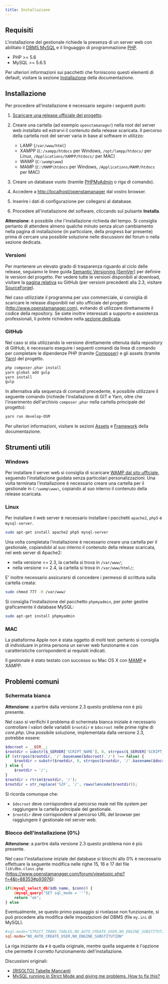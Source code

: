 ```yaml
---
title: Installazione
---
```


## Requisiti

L'installazione del gestionale richiede la presenza di un server web con abilitato il [DBMS MySQL](https://www.mysql.com)  e il linguaggio di programmazione [PHP](http://php.net).

- PHP >= 5.6
- MySQL >= 5.6.5

Per ulteriori informazioni sui pacchetti che forniscono questi elementi di default, visitare la sezione [Installazione](https://devcode-it.github.io/openstamanager/installazione.html) della documentazione.

## Installazione

Per procedere all'installazione è necessario seguire i seguenti punti:

1. [Scaricare una release ufficiale del progetto](https://github.com/devcode-it/openstamanager/releases).
2. Creare una cartella (ad esempio `openstamanager`) nella root del server web installato ed estrarvi il contenuto della release scaricata. Il percorso della cartella root del server varia in base al software in utilizzo:

   - LAMP (`/var/www/html`)
   - XAMPP (`C:/xampp/htdocs` per Windows, `/opt/lampp/htdocs/` per Linux, `/Applications/XAMPP/htdocs/` per MAC)
   - WAMP (`C:\wamp\www`)
   - MAMP (`C:\MAMP\htdocs` per Windows, `/Applications/MAMP/htdocs` per MAC)

3. Creare un database vuoto (tramite [PHPMyAdmin](http://localhost/phpmyadmin/) o riga di comando).
4. Accedere a <http://localhost/openstamanager> dal vostro browser.
5. Inserire i dati di configurazione per collegarsi al database.
6. Procedere all'installazione del software, cliccando sul pulsante **Installa**.

**Attenzione**: è possibile che l'installazione richieda del tempo. Si consiglia pertanto di attendere almeno qualche minuto senza alcun cambiamento nella pagina di installazione (in particolare, della progress bar presente) prima di cercare una possibile soluzione nelle discussioni del forum o nella sezione dedicata.

### Versioni

Per mantenere un elevato grado di trasparenza riguardo al ciclo delle release, seguiamo le linee guida [Semantic Versioning (SemVer)](http://semver.org/) per definire le versioni del progetto.
Per vedere tutte le versioni disponibili al download, visitare la [pagina relativa](https://github.com/devcode-it/openstamanager/releases) su GitHub (per versioni precedenti alla 2.3, visitare [SourceForge](https://sourceforge.net/projects/openstamanager/files)).

Nel caso utilizziate il programma per uso commerciale, si consiglia di scaricare le release disponibili nel sito ufficiale del progetto (<http://www.openstamanager.com>), evitando di utilizzare direttamente il codice della repository.
Se siete inoltre interessati a supporto e assistenza professionali, li potete richiedere nella [sezione dedicata](http://www.openstamanager.com/per-le-aziende/).

### GitHub

Nel caso si stia utilizzando la versione direttamente ottenuta dalla repository di GitHub, è necessario eseguire i seguenti comandi da linea di comando per completare le dipendenze PHP (tramite [Composer](https://getcomposer.org)) e gli assets (tramite [Yarn](https://yarnpkg.com)) del progetto.

```bash
php composer.phar install
yarn global add gulp
yarn install
gulp
```

In alternativa alla sequenza di comandi precedente, è possibile utilizzare il seguente comando (richiede l'installazione di GIT e Yarn, oltre che l'inserimento dell'archivio `composer.phar` nella cartella principale del progetto):

```bash
yarn run develop-OSM
```

Per ulteriori informazioni, visitare le sezioni [Assets](https://devcode-it.github.io/openstamanager/assets.html) e [Framework](https://devcode-it.github.io/openstamanager/framework.html) della documentazione.

## Strumenti utili

### Windows

Per installare il server web si consiglia di scaricare [WAMP dal sito ufficiale](http://www.wampserver.com/en/#download-wrapper), seguendo l'installazione guidata senza particolari personalizzazioni.
Una volta terminata l’installazione è necessario creare una cartella per il gestionale in `C:\wamp\www\`, copiando al suo interno il contenuto della release scaricata.

### Linux

Per installare il web server è necessario installare i pacchetti `apache2`, `php5` e `mysql-server`.

```bash
sudo apt-get install apache2 php5 mysql-server
```

Una volta completata l’installazione è necessario creare una cartella per il gestionale, copiandobi al suo interno il contenuto della release scaricata, nel web server di Apache2:

- nella versione &lt;= 2.3, la cartella si trova in `/var/www/`;
- nella versione >= 2.4, la cartella si trova in `/var/www/html/`;

E' inoltre necessario assicurarsi di concedere i permessi di scrittura sulla cartella creata:

```bash
sudo chmod 777 -R /var/www/
```

Si consiglia l'installazione del pacchetto `phpmyadmin`, per poter gestire graficamente il database MySQL:

```bash
sudo apt-get install phpmyadmin
```

### MAC

La piattaforma Apple non è stata oggetto di molti test: pertanto si consiglia di individuare in prima persona un server web funzionante e con caratteristiche corrispondenti ai requisiti indicati.

Il gestionale è stato testato con successo su Mac OS X con [MAMP](http://www.mamp.info/en/) e XAMPP.

## Problemi comuni

### Schermata bianca

**Attenzione**: a partire dalla versione 2.3 questo problema non è più presente.

Nel caso si verifichi il problema di schermata bianca iniziale è necessario controllare i valori delle variabili `$rootdir` e `$docroot` nelle prime righe di _core.php_. Una possibile soluzione, implementata dalla versione 2.3, potrebbe essere:

```php
$docroot = __DIR__;
$rootdir = substr($_SERVER['SCRIPT_NAME'], 0, strrpos($_SERVER['SCRIPT_NAME'], '/')).'/';
if (strrpos($rootdir, '/'.basename($docroot).'/') !== false) {
    $rootdir = substr($rootdir, 0, strrpos($rootdir, '/'.basename($docroot).'/')).'/'.basename($docroot);
} else {
    $rootdir = '/';
}
$rootdir = rtrim($rootdir, '/');
$rootdir = str_replace('%2F', '/', rawurlencode($rootdir));
```

Si ricorda comunque che:

- `$docroot` deve corrispondere al percorso reale nel file system per raggiungere la cartella principale del gestionale.
- `$rootdir` deve corrispondere al percorso URL del browser per raggiungere il gestionale nel server web.

### Blocco dell'installazione (0%)

**Attenzione**: a partire dalla versione 2.3 questo problema non è più presente.

Nel caso l'installazione iniziale del database si blocchi allo 0% è necessario effettuare la seguente modifica nelle righe 15, 16 e 17 del file `lib\dbo.class.php` (https://www.openstamanager.com/forum/viewtopic.php?f=4&t=88353#p93976):

```php
if(@mysql_select_db($db_name, $conn)) {
    @mysql_query("SET sql_mode = ''");
    return "ok";
} else
```

Eventualmente, se questo primo passaggio si rivelasse non funzionante, si può procedere alla modifica delle impostazioni del DBMS (file `my.ini` di MySQL).

```ini
#sql-mode="STRICT_TRANS_TABLES,NO_AUTO_CREATE_USER,NO_ENGINE_SUBSTITUTION"
sql-mode="NO_AUTO_CREATE_USER,NO_ENGINE_SUBSTITUTION"
```

La riga iniziante da `#` è quella originale, mentre quella seguente è l'opzione che permette il corretto funzionamento dell'installazione.

Discussioni originali:

- [\[RISOLTO\] Tabelle Mancanti](http://www.openstamanager.com/forum/viewtopic.php?f=2&t=86981)
- [MySQL running in Strict Mode and giving me problems. How to fix this?](http://stackoverflow.com/questions/21667601/mysql-running-in-strict-mode-and-giving-me-problems-how-to-fix-this)
